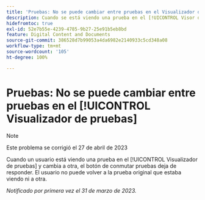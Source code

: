 ```yaml
---
title: 'Pruebas: No se puede cambiar entre pruebas en el Visualizador de pruebas'
description: Cuando se está viendo una prueba en el [!UICONTROL Visor de revisión] y se cambia a otra versión, el desplegable de la versión se desactiva y no se puede volver a la versión original que se estaba viendo ni a otra versión de la prueba.
hidefromtoc: true
exl-id: 52e7b55e-4239-4785-9b27-25e91b5eb8bd
feature: Digital Content and Documents
source-git-commit: 386528d7b99053a4da6982e2140933c5cd348a08
workflow-type: tm+mt
source-wordcount: '105'
ht-degree: 100%

---
```


# Pruebas: No se puede cambiar entre pruebas en el [!UICONTROL Visualizador de pruebas]

>[!NOTE]
>
>Este problema se corrigió el 27 de abril de 2023

Cuando un usuario está viendo una prueba en el [!UICONTROL Visualizador de pruebas] y cambia a otra, el botón de conmutar pruebas deja de responder. El usuario no puede volver a la prueba original que estaba viendo ni a otra.

_Notificado por primera vez el 31 de marzo de 2023._
